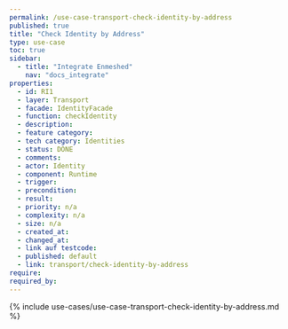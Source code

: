 ```yaml
---
permalink: /use-case-transport-check-identity-by-address
published: true
title: "Check Identity by Address"
type: use-case
toc: true
sidebar:
  - title: "Integrate Enmeshed"
    nav: "docs_integrate"
properties:
  - id: RI1
  - layer: Transport
  - facade: IdentityFacade
  - function: checkIdentity
  - description:
  - feature category:
  - tech category: Identities
  - status: DONE
  - comments:
  - actor: Identity
  - component: Runtime
  - trigger:
  - precondition:
  - result:
  - priority: n/a
  - complexity: n/a
  - size: n/a
  - created_at:
  - changed_at:
  - link auf testcode:
  - published: default
  - link: transport/check-identity-by-address
require:
required_by:
---
```


{% include use-cases/use-case-transport-check-identity-by-address.md %}
